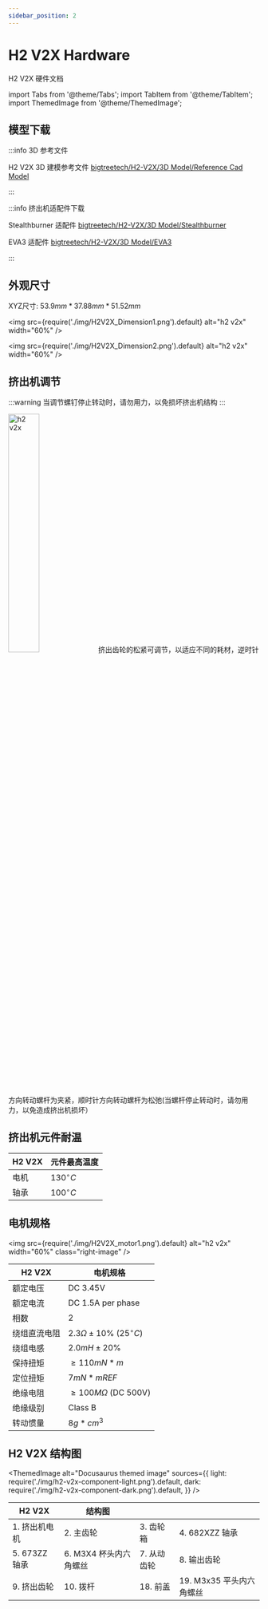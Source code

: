 ```yaml
---
sidebar_position: 2
---
```


# H2 V2X Hardware

H2 V2X 硬件文档

<!-- import lib start -->

import Tabs from '@theme/Tabs';
import TabItem from '@theme/TabItem';
import ThemedImage from '@theme/ThemedImage';

<!-- import lib end -->

## 模型下载

:::info 3D 参考文件

H2 V2X 3D 建模参考文件 [bigtreetech/H2-V2X/3D Model/Reference Cad Model](https://github.com/bigtreetech/H2-V2X/tree/master/3D%20Model/Reference%20Cad%20Model)

:::

:::info 挤出机适配件下载 

Stealthburner 适配件 [bigtreetech/H2-V2X/3D Model/Stealthburner](https://github.com/bigtreetech/H2-V2X/tree/master/3D%20Model/Stealthburner)

EVA3 适配件 [bigtreetech/H2-V2X/3D Model/EVA3](https://github.com/bigtreetech/H2-V2X/tree/master/3D%20Model/EVA3)

:::

## 外观尺寸

XYZ尺寸: $53.9 mm * 37.88 mm * 51.52 mm$

<img
    src={require('./img/H2V2X_Dimension1.png').default}
    alt="h2 v2x" width="60%"
/>

<img
    src={require('./img/H2V2X_Dimension2.png').default}
    alt="h2 v2x" width="60%"
/>

## 挤出机调节

:::warning
当调节螺钉停止转动时，请勿用力，以免损坏挤出机结构
:::

<div class="div-table">
    <img
    src={require('./img/H2V2X_Filament1.png').default}
    alt="h2 v2x" width="35%" class="right-image"
    />
    挤出齿轮的松紧可调节，以适应不同的耗材，逆时针方向转动螺杆为夹紧，顺时针方向转动螺杆为松弛(当螺杆停止转动时，请勿用力，以免造成挤出机损坏）
</div>

## 挤出机元件耐温

| H2 V2X | 元件最高温度  |
| ------ | ------------- |
| 电机   | $130^\circ C$ |
| 轴承   | $100^\circ C$ |

## 电机规格

<div class="div-table">

<img
    src={require('./img/H2V2X_motor1.png').default}
    alt="h2 v2x" width="60%" class="right-image"
/>

| H2 V2X       | 电机规格                              |
| ------------ | ------------------------------------- |
| 额定电压     | DC 3.45V                              |
| 额定电流     | DC 1.5A per phase                     |
| 相数         | 2                                     |
| 绕组直流电阻 | $2.3 \Omega \pm 10 \%$ ($25^\circ C$) |
| 绕组电感     | $2.0 mH \pm 20 \%$                    |
| 保持扭矩     | $\ge 110mN*m$                         |
| 定位扭矩     | $7mN*mREF$                            |
| 绝缘电阻     | $\ge 100 M \Omega$ (DC 500V)          |
| 绝缘级别     | Class B                               |
| 转动惯量     | $8g*cm^3$                             |

</div>

## H2 V2X 结构图

<ThemedImage
    alt="Docusaurus themed image"
    sources={{
        light: require('./img/h2-v2x-component-light.png').default,
        dark: require('./img/h2-v2x-component-dark.png').default,
    }}
/>

| H2 V2X        | 结构图                 |             |                          |
| ------------- | ---------------------- | ----------- | ------------------------ |
| 1. 挤出机电机 | 2. 主齿轮              | 3. 齿轮箱   | 4. 682XZZ 轴承           |
| 5. 673ZZ 轴承 | 6. M3X4 杯头内六角螺丝 | 7. 从动齿轮 | 8. 输出齿轮              |
| 9. 挤出齿轮   | 10. 拨杆               | 18. 前盖    | 19. M3x35 平头内六角螺丝 |

